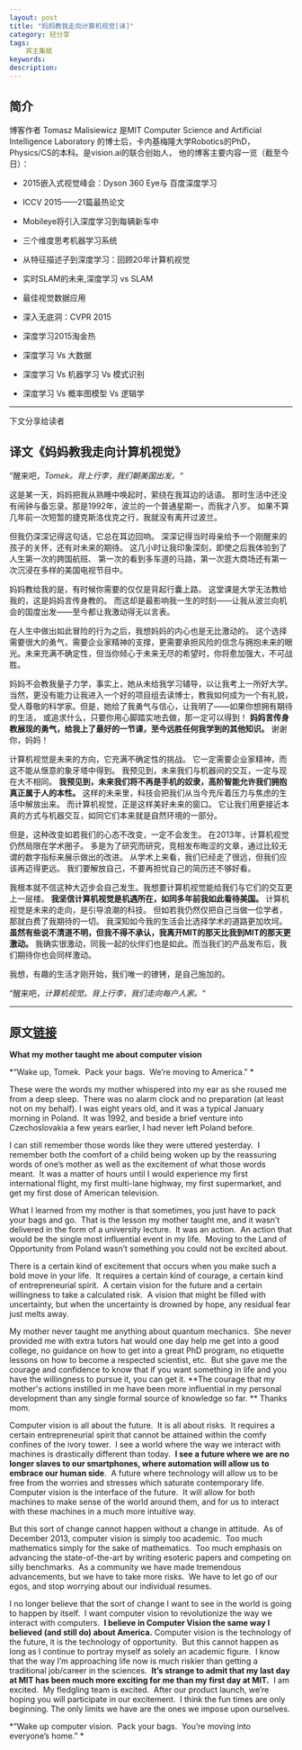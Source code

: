 ```yaml
---
layout: post
title: "妈妈教我走向计算机视觉[译]"
category: 轻分享
tags: 
    宾主集赋
keywords: 
description: 
---
```


## 简介
博客作者 Tomasz Malisiewicz 是MIT Computer Science and Artificial Intelligence 
Laboratory 的博士后，卡内基梅隆大学Robotics的PhD，Physics/CS的本科。是vision.ai的联合创始人，
他的博客主要内容一览（截至今日）：

* 2015嵌入式视觉峰会：Dyson 360 Eye与 百度深度学习

* ICCV 2015——21篇最热论文

* Mobileye将引入深度学习到每辆新车中

* 三个维度思考机器学习系统

* 从特征描述子到深度学习：回顾20年计算机视觉

* 实时SLAM的未来,深度学习 vs SLAM

* 最佳视觉数据应用

* 深入无底洞：CVPR 2015

* 深度学习2015淘金热

* 深度学习 Vs 大数据

* 深度学习 Vs 机器学习 Vs 模式识别

* 深度学习 Vs 概率图模型 Vs 逻辑学

---
下文分享给读者

## 译文《妈妈教我走向计算机视觉》
“醒来吧，*Tomek。背上行李，我们朝美国出发。“*

这是某一天，妈妈把我从熟睡中唤起时，萦绕在我耳边的话语。
那时生活中还没有闹钟与备忘录。那是1992年，波兰的一个普通星期一，而我才八岁。
如果不算几年前一次短暂的捷克斯洛伐克之行，我就没有离开过波兰。

但我仍深深记得这句话，它总在耳边回响。
深深记得当时母亲给予一个刚醒来的孩子的关怀，还有对未来的期待。
这几小时让我印象深刻，即使之后我体验到了人生第一次的跨国航班、
第一次的看到多车道的马路，第一次逛大商场还有第一次沉浸在多样的美国电视节目中。

妈妈教给我的是，有时候你需要的仅仅是背起行囊上路。
这堂课是大学无法教给我的，这是妈妈言传身教的。
而这却是最影响我一生的时刻——让我从波兰向机会的国度出发——至今都让我激动得无以言表。

在人生中做出如此冒险的行为之后，我想妈妈的内心也是无比激动的。
这个选择需要很大的勇气，需要企业家精神的支撑，更需要承担风险的信念与拥抱未来的眼光。未来充满不确定性，但当你倾心于未来无尽的希望时，你将愈加强大，不可战胜。

妈妈不会教我量子力学，事实上，她从未给我学习辅导，以让我考上一所好大学。
当然，更没有能力让我进入一个好的项目组去读博士，教我如何成为一个有礼貌，
受人尊敬的科学家。但是，她给了我勇气与信心，让我明了——如果你想拥有期待的生活，
或追求什么，只要你用心脚踏实地去做，那一定可以得到！
**妈妈言传身教展现的勇气，给我上了最好的一节课，至今远胜任何我学到的其他知识。**
谢谢你，妈妈！

计算机视觉是未来的方向，它充满不确定性的挑战。
它一定需要企业家精神，而这不能从惬意的象牙塔中得到。
我预见到，未来我们与机器间的交互，一定与现在大不相同。
**我预见到，未来我们将不再是手机的奴隶，高阶智能允许我们拥抱真正属于人的本性。**
这样的未来里，科技会把我们从当今充斥着压力与焦虑的生活中解放出来。
而计算机视觉，正是这样美好未来的窗口。
它让我们用更接近本真的方式与机器交互，如同它们本来就是自然环境的一部分。

但是，这种改变如若我们的心态不改变，一定不会发生。
在2013年，计算机视觉仍然局限在学术圈子。
多是为了研究而研究，竞相发布晦涩的文章，通过比较无谓的数字指标来展示做出的改进。
从学术上来看，我们已经走了很远，但我们应该再迈得更远。
我们要解放自己，不要再担忧自己的简历还不够好看。

我根本就不信这种大迈步会自己发生。我想要计算机视觉能给我们与它们的交互更上一层楼。
**我坚信计算机视觉是机遇所在，如同多年前我如此看待美国。**
计算机视觉是未来的走向，是引导浪潮的科技。
但如若我仍然仅把自己当做一位学者，那就白费了我期待的一切。
我深知如今我的生活会比选择学术的道路更加坎坷。
**虽然有些说不清道不明，但我不得不承认，我离开MIT的那天比我到MIT的那天更激动。**
我确实很激动，同我一起的伙伴们也是如此。而当我们的产品发布后，我们期待你也会同样激动。

我想，有趣的生活才刚开始，我们唯一的镣铐，是自己施加的。

“醒来吧，*计算机视觉。背上行李，我们走向每户人家。“*

---
## 原文[链接](http://www.computervisionblog.com/2013/12/what-my-mother-taught-me-about-computer.html?utm_source=tuicool&utm_medium=referral)
**What my mother taught me about computer vision**

*“Wake up, Tomek.  Pack your bags.  We’re moving to America.” *

These were the words my mother whispered into my ear as she roused me from a
deep sleep.  There was no alarm clock and no preparation (at least not on my
behalf). I was eight years old, and it was a typical January morning in Poland. 
It was 1992, and beside a brief venture into Czechoslovakia a few years earlier,
I had never left Poland before.

I can still remember those words like they were uttered yesterday.  I remember
both the comfort of a child being woken up by the reassuring words of one’s
mother as well as the excitement of what those words meant.  It was a matter of
hours until I would experience my first international flight, my first
multi-lane highway, my first supermarket, and get my first dose of American
television.

What I learned from my mother is that sometimes, you just have to pack your bags
and go.  That is the lesson my mother taught me, and it wasn’t delivered in the
form of a university lecture.  It was an action.  An action that would be the
single most influential event in my life.  Moving to the Land of Opportunity
from Poland wasn’t something you could not be excited about.

There is a certain kind of excitement that occurs when you make such a bold move
in your life.  It requires a certain kind of courage, a certain kind of
entrepreneurial spirit.  A certain vision for the future and a certain
willingness to take a calculated risk.  A vision that might be filled with
uncertainty, but when the uncertainty is drowned by hope, any residual fear just
melts away.

My mother never taught me anything about quantum mechanics.  She never provided
me with extra tutors hat would one day help me get into a good college, no
guidance on how to get into a great PhD program, no etiquette lessons on how to
become a respected scientist, etc.  But she gave me the courage and confidence
to know that if you want something in life and you have the willingness to
pursue it, you can get it. **The courage that my mother's actions instilled in
me have been more influential in my personal development than any single formal
source of knowledge so far. ** Thanks mom.

Computer vision is all about the future.  It is all about risks.  It requires a
certain entrepreneurial spirit that cannot be attained within the comfy confines
of the ivory tower.  I see a world where the way we interact with machines is
drastically different than today.  **I see a future where we are no longer
slaves to our smartphones, where automation will allow us to embrace our human
side**.  A future where technology will allow us to be free from the worries and
stresses which saturate contemporary life.  Computer vision is the interface of
the future.  It will allow for both machines to make sense of the world around
them, and for us to interact with these machines in a much more intuitive way.

But this sort of change cannot happen without a change in attitude.  As of
December 2013, computer vision is simply too academic.  Too much mathematics
simply for the sake of mathematics.  Too much emphasis on advancing the
state-of-the-art by writing esoteric papers and competing on silly benchmarks. 
As a community we have made tremendous advancements, but we have to take more
risks.  We have to let go of our egos, and stop worrying about our individual
resumes.

I no longer believe that the sort of change I want to see in the world is going
to happen by itself.  I want computer vision to revolutionize the way we
interact with computers.  **I believe in Computer Vision the same way I believed
(and still do) about America.** Computer vision is the technology of the future,
it is the technology of opportunity.  But this cannot happen as long as I
continue to portray myself as solely an academic figure.  I know that the way
I’m approaching life now is much riskier than getting a traditional job/career
in the sciences.  **It’s strange to admit that my last day at MIT has been much
more exciting for me than my first day at MIT.**  I am excited.  My fledgling
team is excited.  After our product launch, we’re hoping you will participate in
our excitement.  I think the fun times are only beginning. The only limits we
have are the ones we impose upon ourselves. 

*“Wake up computer vision.  Pack your bags.  You’re moving into everyone’s
home.” *
